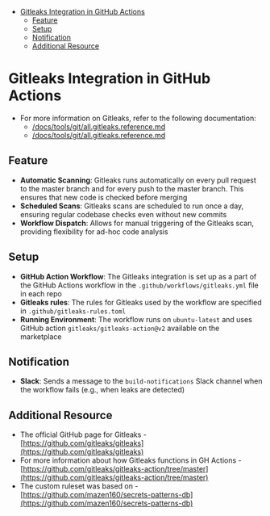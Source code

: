 <!-- toc -->

- [Gitleaks Integration in GitHub Actions](#gitleaks-integration-in-github-actions)
  * [Feature](#feature)
  * [Setup](#setup)
  * [Notification](#notification)
  * [Additional Resource](#additional-resource)

<!-- tocstop -->

# Gitleaks Integration in GitHub Actions

- For more information on Gitleaks, refer to the following documentation:
  - [/docs/tools/git/all.gitleaks.reference.md](/docs/tools/git/all.gitleaks.reference.md)
  - [/docs/tools/git/all.gitleaks.reference.md](/docs/tools/git/all.gitleaks.reference.md)

## Feature

- **Automatic Scanning**: Gitleaks runs automatically on every pull request to
  the master branch and for every push to the master branch. This ensures that
  new code is checked before merging
- **Scheduled Scans**: Gitleaks scans are scheduled to run once a day, ensuring
  regular codebase checks even without new commits
- **Workflow Dispatch**: Allows for manual triggering of the Gitleaks scan,
  providing flexibility for ad-hoc code analysis

## Setup

- **GitHub Action Workflow**: The Gitleaks integration is set up as a part of
  the GitHub Actions workflow in the `.github/workflows/gitleaks.yml` file in
  each repo
- **Gitleaks rules**: The rules for Gitleaks used by the workflow are specified
  in `.github/gitleaks-rules.toml`
- **Running Environment**: The workflow runs on `ubuntu-latest` and uses GitHub
  action `gitleaks/gitleaks-action@v2` available on the marketplace

## Notification

- **Slack**: Sends a message to the `build-notifications` Slack channel when the
  workflow fails (e.g., when leaks are detected)

## Additional Resource

- The official GitHub page for Gitleaks -
  [https://github.com/gitleaks/gitleaks](https://github.com/gitleaks/gitleaks)
- For more information about how Gitleaks functions in GH Actions -
  [https://github.com/gitleaks/gitleaks-action/tree/master](https://github.com/gitleaks/gitleaks-action/tree/master)
- The custom ruleset was based on -
  [https://github.com/mazen160/secrets-patterns-db](https://github.com/mazen160/secrets-patterns-db)
